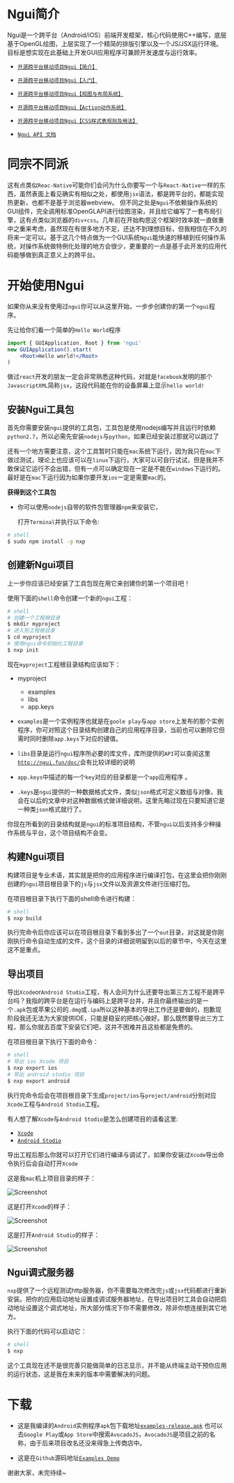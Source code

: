 Ngui简介
===============

Ngui是一个跨平台（Android/iOS）前端开发框架，核心代码使用C++编写，底层基于OpenGL绘图，上层实现了一个精简的排版引擎以及一个JS/JSX运行环境。目标是想实现在此基础上开发GUI应用程序可兼顾开发速度与运行效率。

* [`开源跨平台移动项目Ngui【简介】`](http://www.jianshu.com/p/2104b885eae6)

* [`开源跨平台移动项目Ngui【入门】`](http://www.jianshu.com/p/b21bf5380c7f)

* [`开源跨平台移动项目Ngui【视图与布局系统】`](http://www.jianshu.com/p/4e9d927c3724)

* [`开源跨平台移动项目Ngui【Action动作系统】`](http://www.jianshu.com/p/01064b100315)

* [`开源跨平台移动项目Ngui【CSS样式表规则及用法】`](http://www.jianshu.com/p/fb86b020554b)

* [`Ngui API 文档`](http://ngui.fun/doc/)

# 同宗不同派

这有点类似`Reac-Native`可能你们会问为什么你要写一个与`React-Native`一样的东西，虽然表面上看见确实有相似之处，都使用`jsx`语法，都是跨平台的，都能实现热更新，也都不是基于浏览器webview。
但不同之处是`Ngui`不依赖操作系统的GUI组件，完全调用标准OpenGLAPI进行绘图渲染，并且给它编写了一套布局引擎，这有点类似浏览器的`div+css`。几年前在开始构思这个框架时效率就一直做重中之重来考虑，虽然现在有很多地方不足，还达不到理想目标，但我相信在不久的将来一定可以。基于这几个特点做为一个GUI系统`Ngui`能快速的移植到任何操作系统，对操作系统做特例化处理的地方会很少，更重要的一点是基于此开发的应用代码能够做到真正意义上的跨平台。


# 开始使用Ngui

如果你从来没有使用过`ngui`你可以从这里开始，一步步创建你的第一个`ngui`程序。

先让给你们看一个简单的`Hello World`程序

```jsx
import { GUIApplication, Root } from 'ngui'
new GUIApplication().start(
	<Root>Hello world!</Root>
)
```

做过`react`开发的朋友一定会非常熟悉这种代码，对就是`facebook`发明的那个`JavascriptXML`简称`jsx`，这段代码能在你的设备屏幕上显示`hello world!`


## 安装Ngui工具包

首先你需要安装`ngui`提供的工具包，工具包是使用nodejs编写并且运行时依赖`python2.7`，所以必需先安装`nodejs`与`python`，如果已经安装过那就可以跳过了

还有一个地方需要注意，这个工具暂时只能在`mac`系统下运行，因为我只在`mac`下做过测试，理论上也应该可以在`linux`下运行，大家可以可自行试试，但是我并不敢保证它运行不会出错，但有一点可以确定现在一定是不能在`windows`下运行的。最好是在`mac`下运行因为如果你要开发`ios`一定是需要`mac`的。

**获得到这个工具包**

* 你可以使用`nodejs`自带的软件包管理器`npm`来安装它，

	打开`Terminal`并执行以下命令:
```bash
# shell
$ sudo npm install -g nxp
```

## 创建新Ngui项目

上一步你应该已经安装了工具包现在用它来创建你的第一个项目吧！

使用下面的`shell`命令创建一个新的`ngui`工程：
```bash
# shell
# 创建一个工程根目录
$ mkdir myproject
# 进入到工程根目录
$ cd myproject
# 使用ngui命令初始化工程目录
$ nxp init
```
现在`myproject`工程根目录结构应该如下：

* myproject
	* examples
	* libs
	* app.keys

* `examples`是一个实例程序也就是在`goole play`与`app store`上发布的那个实例程序，你可对照这个目录结构创建自己的应用程序目录，当前也可以删除它但需时同时删除`app.keys`下对应的键值。
* `libs`目录是运行`ngui`程序所必要的库文件，库所提供的`API`可以查阅这里[`http://ngui.fun/doc/`](http://ngui.fun/doc/)会有比较详细的说明
* `app.keys`中描述的每一个`key`对应的目录都是一个`app`应用程序 。
* `.keys`是`ngui`提供的一种数据格式文件，类似`json`格式可定义数组与对像，我会在以后的文章中对这种数据格式做详细说明，这里先略过现在只要知道它是一种类`json`格式就行了。

你现在所看到的目录结构就是`ngui`的标准项目结构，不管`ngui`以后支持多少种操作系统与平台，这个项目结构不会变。

## 构建Ngui项目

构建项目是专业术语，其实就是把你的应用程序进行编译打包，在这里会把你刚刚创建的`ngui`项目根目录下的`js`与`jsx`文件以及资源文件进行压缩打包。

在项目根目录下执行下面的shell命令进行构建：
```bash
# shell
$ nxp build
```
执行完命令后你应该可以在项目根目录下看到多出了一个`out`目录，对这就是你刚刚执行命令自动生成的文件，这个目录的详细说明留到以后的章节中，今天在这里这不是重点。

## 导出项目

导出`Xcode`or`Android Studio`工程，有人会问为什么还要导出第三方工程不是跨平台吗？我指的跨平台是在运行与编码上是跨平台并，并且你最终输出的是一个`.apk`包或苹果公司的`.dmg`或`.ipa`所以这种基本的导出工作还是要做的，抱歉现阶段我还无法为大家提供IDE，只能是稳妥的把核心做好。那么既然要导出三方工程，那么你就去百度下安装它们吧，这并不困难并且这些都是免费的。

在项目根目录下执行下面的命令：
```bash
# shell
# 导出 ios Xcode 项目
$ nxp export ios
# 导出 android stodio 项目
$ nxp export android
```
执行完命令后会在项目根目录下生成`project/ios`与`project/android`分别对应`Xcode`工程与`Android Stodio`工程。

有人想了解`Xcode`与`Android Stodio`是怎么创建项目的请看这里:

* [`Xcode`](https://developer.apple.com/library/content/documentation/IDEs/Conceptual/AppDistributionGuide/ConfiguringYourApp/ConfiguringYourApp.html)
* [`Android Stodio`](https://developer.android.com/studio/projects/create-project.html)

导出工程后那么你就可以打开它们进行编译与调试了，如果你安装过`Xcode`导出命令执行后会自动打开`Xcode`

这是我`mac`机上项目目录的样子：

![Screenshot](https://upload-images.jianshu.io/upload_images/7936206-52f2a1b36b8d9871.png?imageMogr2/auto-orient/strip%7CimageView2/2/w/1240)

这是打开`Xcode`的样子：

![Screenshot](https://upload-images.jianshu.io/upload_images/7936206-905cf19761c4d319.png?imageMogr2/auto-orient/strip%7CimageView2/2/w/1240)

这是打开`Android Studio`的样子：

![Screenshot](https://upload-images.jianshu.io/upload_images/7936206-2d9a45ac96485026.png?imageMogr2/auto-orient/strip%7CimageView2/2/w/1240)


## Ngui调式服务器

`nxp`提供了一个远程测试http服务器，你不需要每次修改完`js`或`jsx`代码都进行重新安装。把你的应用启动地址设置成调试服务器地址，在导出项目时工具会自动把启动地址设置这个调式地址，所大部分情况下你不需要修改，除非你想连接到其它地方。

执行下面的代码可以启动它：

```bash
# shell
$ nxp
```
这个工具现在还不是很完善只能做简单的日志显示，并不能从终端主动干预你应用的运行状态，这是我在未来的版本中需要解决的问题。

# 下载

* 这是我编译的`Android`实例程序`apk`包下载地址[`examples-release.apk`](https://github.com/louis-tru/ngui/releases/download/v0.1.0/examples-release.apk)
	也可以去`Google Play`或`App Store`中搜索`AvocadoJS`，`AvocadoJS`是项目之前的名称，由于后来项目改名还没来得急上传商店中。

* 这是在`Github`源码地址[`Examples Demo`](https://github.com/louis-tru/ngui/tree/master/examples)

谢谢大家，未完待续~